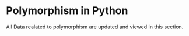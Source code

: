 # Polymorphism in Python

All Data realated to polymorphism are updated and viewed in this section. 

